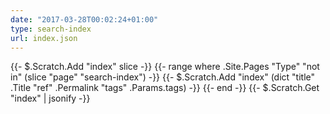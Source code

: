 ```yaml
---
date: "2017-03-28T00:02:24+01:00"
type: search-index
url: index.json
---
```


{{- $.Scratch.Add "index" slice -}}
{{- range where .Site.Pages "Type" "not in"  (slice "page" "search-index") -}}
{{- $.Scratch.Add "index" (dict "title" .Title "ref" .Permalink "tags" .Params.tags) -}}
{{- end -}}
{{- $.Scratch.Get "index" | jsonify -}}